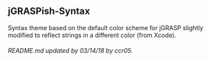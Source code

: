 ## jGRASPish-Syntax

Syntax theme based on the default color scheme for jGRASP slightly modified to reflect strings in a different color (from Xcode).


###### README.md updated by 03/14/18 by ccr05.


